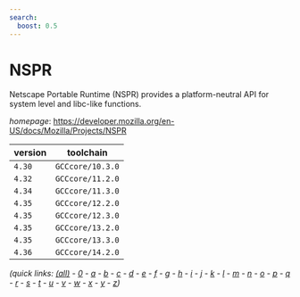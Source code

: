 ```yaml
---
search:
  boost: 0.5
---
```

# NSPR

Netscape Portable Runtime (NSPR) provides a platform-neutral API for system level  and libc-like functions.

*homepage*: <https://developer.mozilla.org/en-US/docs/Mozilla/Projects/NSPR>

version | toolchain
--------|----------
``4.30`` | ``GCCcore/10.3.0``
``4.32`` | ``GCCcore/11.2.0``
``4.34`` | ``GCCcore/11.3.0``
``4.35`` | ``GCCcore/12.2.0``
``4.35`` | ``GCCcore/12.3.0``
``4.35`` | ``GCCcore/13.2.0``
``4.35`` | ``GCCcore/13.3.0``
``4.36`` | ``GCCcore/14.2.0``


*(quick links: [(all)](../index.md) - [0](../0/index.md) - [a](../a/index.md) - [b](../b/index.md) - [c](../c/index.md) - [d](../d/index.md) - [e](../e/index.md) - [f](../f/index.md) - [g](../g/index.md) - [h](../h/index.md) - [i](../i/index.md) - [j](../j/index.md) - [k](../k/index.md) - [l](../l/index.md) - [m](../m/index.md) - [n](../n/index.md) - [o](../o/index.md) - [p](../p/index.md) - [q](../q/index.md) - [r](../r/index.md) - [s](../s/index.md) - [t](../t/index.md) - [u](../u/index.md) - [v](../v/index.md) - [w](../w/index.md) - [x](../x/index.md) - [y](../y/index.md) - [z](../z/index.md))*

